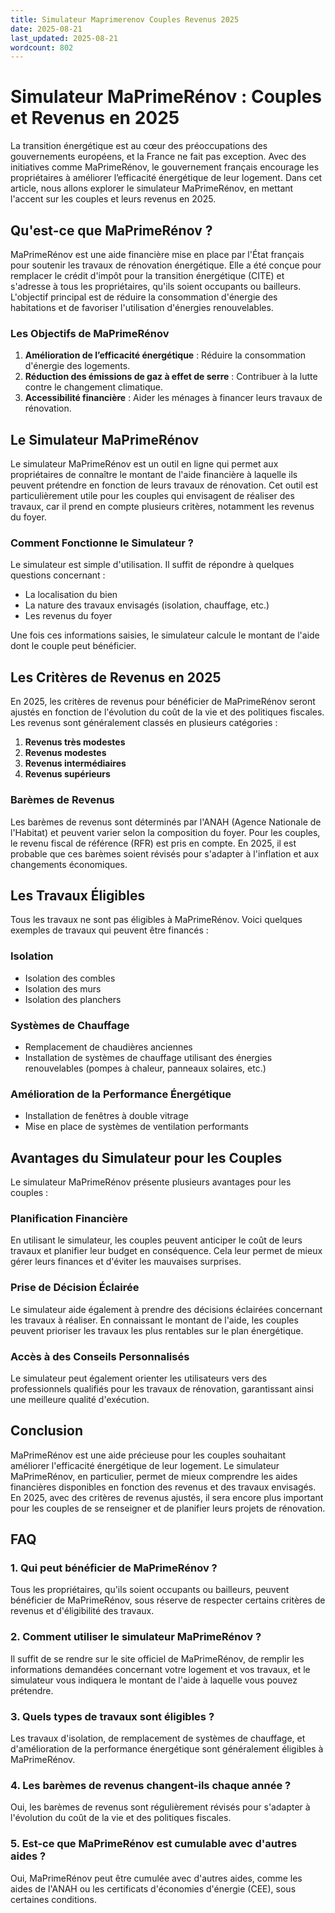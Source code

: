 ```yaml
---
title: Simulateur Maprimerenov Couples Revenus 2025
date: 2025-08-21
last_updated: 2025-08-21
wordcount: 802
---
```


# Simulateur MaPrimeRénov : Couples et Revenus en 2025

La transition énergétique est au cœur des préoccupations des gouvernements européens, et la France ne fait pas exception. Avec des initiatives comme MaPrimeRénov, le gouvernement français encourage les propriétaires à améliorer l’efficacité énergétique de leur logement. Dans cet article, nous allons explorer le simulateur MaPrimeRénov, en mettant l'accent sur les couples et leurs revenus en 2025.

## Qu'est-ce que MaPrimeRénov ?

MaPrimeRénov est une aide financière mise en place par l'État français pour soutenir les travaux de rénovation énergétique. Elle a été conçue pour remplacer le crédit d'impôt pour la transition énergétique (CITE) et s'adresse à tous les propriétaires, qu'ils soient occupants ou bailleurs. L'objectif principal est de réduire la consommation d'énergie des habitations et de favoriser l'utilisation d'énergies renouvelables.

### Les Objectifs de MaPrimeRénov

1. **Amélioration de l’efficacité énergétique** : Réduire la consommation d'énergie des logements.
2. **Réduction des émissions de gaz à effet de serre** : Contribuer à la lutte contre le changement climatique.
3. **Accessibilité financière** : Aider les ménages à financer leurs travaux de rénovation.

## Le Simulateur MaPrimeRénov

Le simulateur MaPrimeRénov est un outil en ligne qui permet aux propriétaires de connaître le montant de l'aide financière à laquelle ils peuvent prétendre en fonction de leurs travaux de rénovation. Cet outil est particulièrement utile pour les couples qui envisagent de réaliser des travaux, car il prend en compte plusieurs critères, notamment les revenus du foyer.

### Comment Fonctionne le Simulateur ?

Le simulateur est simple d'utilisation. Il suffit de répondre à quelques questions concernant :

- La localisation du bien
- La nature des travaux envisagés (isolation, chauffage, etc.)
- Les revenus du foyer

Une fois ces informations saisies, le simulateur calcule le montant de l'aide dont le couple peut bénéficier.

## Les Critères de Revenus en 2025

En 2025, les critères de revenus pour bénéficier de MaPrimeRénov seront ajustés en fonction de l'évolution du coût de la vie et des politiques fiscales. Les revenus sont généralement classés en plusieurs catégories :

1. **Revenus très modestes**
2. **Revenus modestes**
3. **Revenus intermédiaires**
4. **Revenus supérieurs**

### Barèmes de Revenus

Les barèmes de revenus sont déterminés par l'ANAH (Agence Nationale de l'Habitat) et peuvent varier selon la composition du foyer. Pour les couples, le revenu fiscal de référence (RFR) est pris en compte. En 2025, il est probable que ces barèmes soient révisés pour s'adapter à l'inflation et aux changements économiques.

## Les Travaux Éligibles

Tous les travaux ne sont pas éligibles à MaPrimeRénov. Voici quelques exemples de travaux qui peuvent être financés :

### Isolation

- Isolation des combles
- Isolation des murs
- Isolation des planchers

### Systèmes de Chauffage

- Remplacement de chaudières anciennes
- Installation de systèmes de chauffage utilisant des énergies renouvelables (pompes à chaleur, panneaux solaires, etc.)

### Amélioration de la Performance Énergétique

- Installation de fenêtres à double vitrage
- Mise en place de systèmes de ventilation performants

## Avantages du Simulateur pour les Couples

Le simulateur MaPrimeRénov présente plusieurs avantages pour les couples :

### Planification Financière

En utilisant le simulateur, les couples peuvent anticiper le coût de leurs travaux et planifier leur budget en conséquence. Cela leur permet de mieux gérer leurs finances et d'éviter les mauvaises surprises.

### Prise de Décision Éclairée

Le simulateur aide également à prendre des décisions éclairées concernant les travaux à réaliser. En connaissant le montant de l'aide, les couples peuvent prioriser les travaux les plus rentables sur le plan énergétique.

### Accès à des Conseils Personnalisés

Le simulateur peut également orienter les utilisateurs vers des professionnels qualifiés pour les travaux de rénovation, garantissant ainsi une meilleure qualité d'exécution.

## Conclusion

MaPrimeRénov est une aide précieuse pour les couples souhaitant améliorer l'efficacité énergétique de leur logement. Le simulateur MaPrimeRénov, en particulier, permet de mieux comprendre les aides financières disponibles en fonction des revenus et des travaux envisagés. En 2025, avec des critères de revenus ajustés, il sera encore plus important pour les couples de se renseigner et de planifier leurs projets de rénovation.

## FAQ

### 1. Qui peut bénéficier de MaPrimeRénov ?

Tous les propriétaires, qu'ils soient occupants ou bailleurs, peuvent bénéficier de MaPrimeRénov, sous réserve de respecter certains critères de revenus et d'éligibilité des travaux.

### 2. Comment utiliser le simulateur MaPrimeRénov ?

Il suffit de se rendre sur le site officiel de MaPrimeRénov, de remplir les informations demandées concernant votre logement et vos travaux, et le simulateur vous indiquera le montant de l'aide à laquelle vous pouvez prétendre.

### 3. Quels types de travaux sont éligibles ?

Les travaux d'isolation, de remplacement de systèmes de chauffage, et d'amélioration de la performance énergétique sont généralement éligibles à MaPrimeRénov.

### 4. Les barèmes de revenus changent-ils chaque année ?

Oui, les barèmes de revenus sont régulièrement révisés pour s'adapter à l'évolution du coût de la vie et des politiques fiscales.

### 5. Est-ce que MaPrimeRénov est cumulable avec d'autres aides ?

Oui, MaPrimeRénov peut être cumulée avec d'autres aides, comme les aides de l'ANAH ou les certificats d'économies d'énergie (CEE), sous certaines conditions.